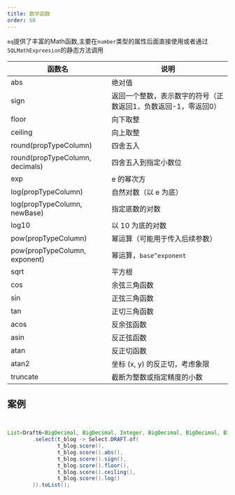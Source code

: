```yaml
---
title: 数学函数
order: 50
---
```


`eq`提供了丰富的Math函数,主要在`number`类型的属性后面直接使用或者通过`SQLMathExpreesion`的静态方法调用

函数名  | 说明  
---  | ---  
abs  | 绝对值  
sign | 返回一个整数，表示数字的符号（正数返回1，负数返回-1，零返回0）  
floor | 向下取整  
ceiling | 向上取整  
round(propTypeColumn) | 四舍五入  
round(propTypeColumn, decimals) | 四舍五入到指定小数位  
exp | e 的幂次方  
log(propTypeColumn) | 自然对数（以 e 为底）  
log(propTypeColumn, newBase) | 指定底数的对数  
log10 | 以 10 为底的对数  
pow(propTypeColumn) | 幂运算（可能用于传入后续参数）  
pow(propTypeColumn, exponent) | 幂运算，`base^exponent`  
sqrt | 平方根  
cos | 余弦三角函数  
sin | 正弦三角函数  
tan | 正切三角函数  
acos | 反余弦函数  
asin | 反正弦函数  
atan | 反正切函数  
atan2 | 坐标 (x, y) 的反正切，考虑象限  
truncate | 截断为整数或指定精度的小数


## 案例

```java


List<Draft6<BigDecimal, BigDecimal, Integer, BigDecimal, BigDecimal, BigDecimal>> list = easyEntityQuery.queryable(BlogEntity.class)
        .select(t_blog -> Select.DRAFT.of(
                t_blog.score(),
                t_blog.score().abs(),
                t_blog.score().sign(),
                t_blog.score().floor(),
                t_blog.score().ceiling(),
                t_blog.score().log()
        )).toList();
```